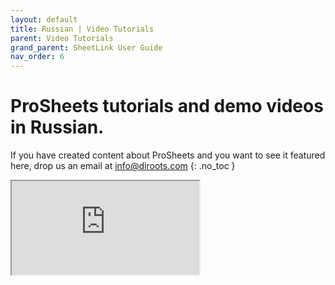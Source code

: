 ```yaml
---
layout: default
title: Russian | Video Tutorials
parent: Video Tutorials
grand_parent: SheetLink User Guide
nav_order: 6
---
```


# ProSheets tutorials and demo videos in Russian.
If you have created content about ProSheets and you want to see it featured here, drop us an email at info@diroots.com
{: .no_toc }

<div class="di-iframe-container">
  <iframe
  title="Revit to PDF | DiRoots ProSheets"
  class="di-responsive-iframe" 
  src="https://www.youtube.com/embed/uDZq3_rwJWQ?feature=oembed">
  </iframe>
</div> 